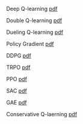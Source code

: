 Deep Q-learning [pdf](https://storage.googleapis.com/deepmind-media/dqn/DQNNaturePaper.pdf)

Double Q-learning [pdf](https://arxiv.org/pdf/1509.06461)

Dueling Q-learning [pdf](https://arxiv.org/pdf/1511.06581)

Policy Gradient [pdf](https://proceedings.neurips.cc/paper_files/paper/1999/file/464d828b85b0bed98e80ade0a5c43b0f-Paper.pdf)

DDPG [pdf](https://arxiv.org/pdf/1509.02971)

TRPO [pdf](https://arxiv.org/pdf/1502.05477)

PPO [pdf](https://arxiv.org/pdf/1707.06347)

SAC [pdf](https://arxiv.org/pdf/1812.05905)

GAE [pdf](https://arxiv.org/pdf/1506.02438)

Conservative Q-laerning [pdf](https://arxiv.org/pdf/2006.04779)

